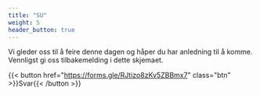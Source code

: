 ```yaml
---
title: "SU"
weight: 5
header_button: true
---
```


Vi gleder oss til å feire denne dagen og håper du har anledning til å komme. Vennligst gi oss tilbakemelding i dette skjemaet.

{{< button href="https://forms.gle/RJtizo8zKv5ZBBmx7" class="btn" >}}Svar{{< /button >}}